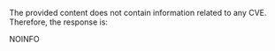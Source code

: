The provided content does not contain information related to any CVE. Therefore, the response is:

NOINFO